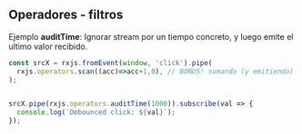## Operadores - filtros

Ejemplo **auditTime**: Ignorar stream por un tiempo concreto, y luego emite el ultimo valor recibido.

```ts
const srcX = rxjs.fromEvent(window, 'click').pipe(
  rxjs.operators.scan((acc)=>acc+1,0), // BONUS! sumando (y emitiendo) el número de clicks
);


srcX.pipe(rxjs.operators.auditTime(1000)).subscribe(val => {
  console.log(`Debounced click: ${val}`);
});
``` 